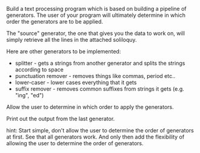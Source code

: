 Build a text processing program which is based on building a pipeline of generators.
The user of your program will ultimately determine in which order the generators are to
be applied.

The "source" generator, the one that gives you the data to work on, will simply retrieve
all the lines in the attached soliloquy.

Here are other generators to be implemented:
- splitter - gets a strings from another generator and splits the strings according to space
- punctuation remover - removes things like commas, period etc..
- lower-caser - lower cases everything that it gets
- suffix remover - removes common suffixes from strings it gets (e.g. "ing", "ed")

Allow the user to determine in which order to apply the generators.

Print out the output from the last generator.

hint:
Start simple, don't allow the user to determine the order of generators at first.
See that all generators work.
And only then add the flexibility of allowing the user to determine the order of generators.
